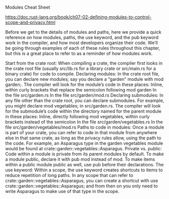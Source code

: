 Modules Cheat Sheet

https://doc.rust-lang.org/book/ch07-02-defining-modules-to-control-scope-and-privacy.html

Before we get to the details of modules and paths, here we provide a quick reference on how modules, paths, the use keyword, and the pub keyword work in the compiler, and how most developers organize their code. We’ll be going through examples of each of these rules throughout this chapter, but this is a great place to refer to as a reminder of how modules work.

Start from the crate root: When compiling a crate, the compiler first looks in the crate root file (usually src/lib.rs for a library crate or src/main.rs for a binary crate) for code to compile.
Declaring modules: In the crate root file, you can declare new modules; say you declare a “garden” module with mod garden;. The compiler will look for the module’s code in these places:
Inline, within curly brackets that replace the semicolon following mod garden
In the file src/garden.rs
In the file src/garden/mod.rs
Declaring submodules: In any file other than the crate root, you can declare submodules. For example, you might declare mod vegetables; in src/garden.rs. The compiler will look for the submodule’s code within the directory named for the parent module in these places:
Inline, directly following mod vegetables, within curly brackets instead of the semicolon
In the file src/garden/vegetables.rs
In the file src/garden/vegetables/mod.rs
Paths to code in modules: Once a module is part of your crate, you can refer to code in that module from anywhere else in that same crate, as long as the privacy rules allow, using the path to the code. For example, an Asparagus type in the garden vegetables module would be found at crate::garden::vegetables::Asparagus.
Private vs. public: Code within a module is private from its parent modules by default. To make a module public, declare it with pub mod instead of mod. To make items within a public module public as well, use pub before their declarations.
The use keyword: Within a scope, the use keyword creates shortcuts to items to reduce repetition of long paths. In any scope that can refer to crate::garden::vegetables::Asparagus, you can create a shortcut with use crate::garden::vegetables::Asparagus; and from then on you only need to write Asparagus to make use of that type in the scope.